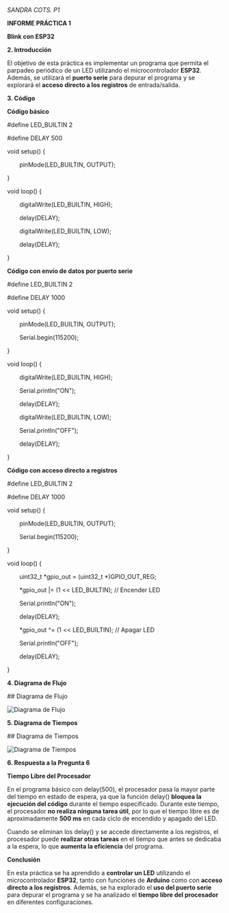﻿*SANDRA COTS. P1*

**INFORME PRÁCTICA 1**

**Blink con ESP32**

**2. Introducción**

El objetivo de esta práctica es implementar un programa que permita el parpadeo periódico de un LED utilizando el microcontrolador **ESP32**. Además, se utilizará el **puerto serie** para depurar el programa y se explorará el **acceso directo a los registros** de entrada/salida.

**3. Código**

**Código básico**

#define LED\_BUILTIN 2

#define DELAY 500

void setup() {

`    `pinMode(LED\_BUILTIN, OUTPUT);

}

void loop() {

`    `digitalWrite(LED\_BUILTIN, HIGH);

`    `delay(DELAY);

`    `digitalWrite(LED\_BUILTIN, LOW);

`    `delay(DELAY);

}

**Código con envío de datos por puerto serie**

#define LED\_BUILTIN 2

#define DELAY 1000

void setup() {

`    `pinMode(LED\_BUILTIN, OUTPUT);

`    `Serial.begin(115200);

}

void loop() {

`    `digitalWrite(LED\_BUILTIN, HIGH);

`    `Serial.println("ON");

`    `delay(DELAY);

`    `digitalWrite(LED\_BUILTIN, LOW);

`    `Serial.println("OFF");

`    `delay(DELAY);

}

**Código con acceso directo a registros**

#define LED\_BUILTIN 2

#define DELAY 1000

void setup() {

`    `pinMode(LED\_BUILTIN, OUTPUT);

`    `Serial.begin(115200);

}

void loop() {

`    `uint32\_t \*gpio\_out = (uint32\_t \*)GPIO\_OUT\_REG;

`    `\*gpio\_out |= (1 << LED\_BUILTIN);  // Encender LED

`    `Serial.println("ON");

`    `delay(DELAY);

`    `\*gpio\_out ^= (1 << LED\_BUILTIN);  // Apagar LED

`    `Serial.println("OFF");

`    `delay(DELAY);

}

**4. Diagrama de Flujo**

\## Diagrama de Flujo

![Diagrama de Flujo](diagrama\_flujo.png)

**5. Diagrama de Tiempos**

\## Diagrama de Tiempos

![Diagrama de Tiempos](diagrama\_tiempos.png)

**6. Respuesta a la Pregunta 6**

**Tiempo Libre del Procesador**

En el programa básico con delay(500), el procesador pasa la mayor parte del tiempo en estado de espera, ya que la función delay() **bloquea la ejecución del código** durante el tiempo especificado. Durante este tiempo, el procesador **no realiza ninguna tarea útil**, por lo que el tiempo libre es de aproximadamente **500 ms** en cada ciclo de encendido y apagado del LED.

Cuando se eliminan los delay() y se accede directamente a los registros, el procesador puede **realizar otras tareas** en el tiempo que antes se dedicaba a la espera, lo que **aumenta la eficiencia** del programa.

**Conclusión**

En esta práctica se ha aprendido a **controlar un LED** utilizando el microcontrolador **ESP32**, tanto con funciones de **Arduino** como con **acceso directo a los registros**. Además, se ha explorado el **uso del puerto serie** para depurar el programa y se ha analizado el **tiempo libre del procesador** en diferentes configuraciones.
